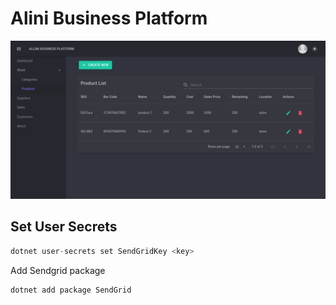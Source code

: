 # Alini Business Platform

![tease view](wwwroot/images/screenshot1.png)

## Set User Secrets

```C#
dotnet user-secrets set SendGridKey <key>
```

Add Sendgrid package

```bash
dotnet add package SendGrid
```
